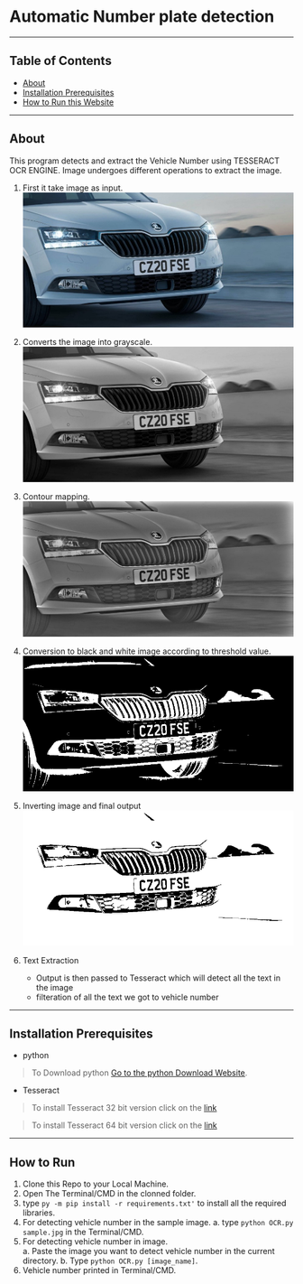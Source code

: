 # Automatic Number plate detection

---

## Table of Contents
- [About](#about)
- [Installation Prerequisites](#installation-prerequisites)
- [How to Run this Website](#how-to-run-this-website)


---
## About
This program detects and extract the Vehicle Number using TESSERACT OCR ENGINE. Image undergoes different operations to extract the image.
1. First it take image as input.
    ![Sample image](/sample.jpg)
    <br>

2. Converts the image into grayscale. 
    ![Grey scale](/gray.png)
    <br>
3. Contour mapping. 
    ![Contour mapping](/contour_mapping.png)
    <br>

3. Conversion to black and white image according to threshold value.
    ![black and white](/black_white.png)
    <br> 

4. Inverting image and final output
    ![Inverted Image](/output.png)
    <br>

5. Text Extraction 
    - Output is then passed to Tesseract which will detect all the text in the image
    - filteration of all the text we got to vehicle number



---
## Installation Prerequisites
- python
>To Download python  [Go to the python Download Website](https://www.python.org/downloads/).

- Tesseract 

> To install Tesseract 32 bit version click on the [link](https://digi.bib.uni-mannheim.de/tesseract/tesseract-ocr-w32-setup-v5.0.0-alpha.20200328.exe)

> To install Tesseract 64 bit version click on the [link](https://digi.bib.uni-mannheim.de/tesseract/tesseract-ocr-w64-setup-v5.0.0-alpha.20200328.exe)

---

## How to Run 
1. Clone this Repo to your Local Machine.
2. Open The Terminal/CMD in the clonned folder.
3. type ```py -m pip install -r requirements.txt'``` to install all the required libraries.
4. For detecting vehicle number in the sample image.
    a. type ```python OCR.py sample.jpg``` in the Terminal/CMD.
5. For detecting vehicle number in image.    
    a. Paste the image you want to detect vehicle number in the current directory.
    b. Type ```python OCR.py [image_name]```.
6. Vehicle number printed in Terminal/CMD.
